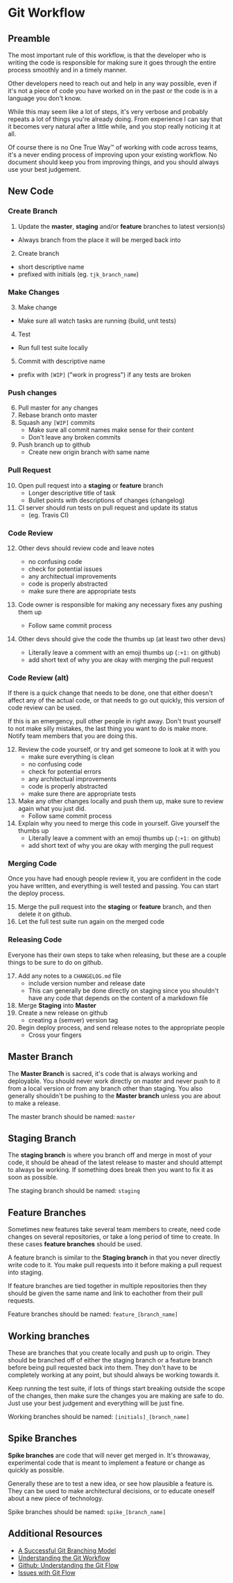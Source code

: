 Git Workflow
============

## Preamble

The most important rule of this workflow, is that the developer who is writing the code is responsible for making sure it goes through the entire process smoothly and in a timely manner.

Other developers need to reach out and help in any way possible, even if it's not a piece of code you have worked on in the past or the code is in a language you don't know.

While this may seem like a lot of steps, it's very verbose and probably repeats a lot of things you're already doing. From experience I can say that it becomes very natural after a little while, and you stop really noticing it at all.

Of course there is no One True Way™ of working with code across teams, it's a never ending process of improving upon your existing workflow. No document should keep you from improving things, and you should always use your best judgement.

## New Code

### Create Branch

1. Update the **master**, **staging** and/or **feature** branches to latest version(s)
  - Always branch from the place it will be merged back into
2. Create branch 
  - short descriptive name
  - prefixed with initials (eg. `tjk_branch_name`)

### Make Changes

3. Make change
  - Make sure all watch tasks are running (build, unit tests)
4. Test
  - Run full test suite locally
5. Commit with descriptive name
  - prefix with `[WIP]` ("work in progress") if any tests are broken 

### Push changes

6. Pull master for any changes
7. Rebase branch onto master
8. Squash any `[WIP]` commits
    - Make sure all commit names make sense for their content
    - Don't leave any broken commits
9. Push branch up to github
    - Create new origin branch with same name

### Pull Request

10. Open pull request into a **staging** or **feature** branch
    - Longer descriptive title of task
    - Bullet points with descriptions of changes (changelog)
11. CI server should run tests on pull request and update its status
    - (eg. Travis CI)

### Code Review

12. Other devs should review code and leave notes
    - no confusing code
    - check for potential issues
    - any architectual improvements
    - code is properly abstracted
    - make sure there are appropriate tests

13. Code owner is responsible for making any necessary fixes any pushing them up
    - Follow same commit process
14. Other devs should give the code the thumbs up (at least two other devs)
    - Literally leave a comment with an emoji thumbs up (`:+1:` on github)
    - add short text of why you are okay with merging the pull request

### Code Review (alt)

If there is a quick change that needs to be done, one that either doesn't affect any of the actual code, or that needs to go out quickly, this version of code review can be used.

If this is an emergency, pull other people in right away. Don't trust yourself to not make silly mistakes, the last thing you want to do is make more. Notify team members that you are doing this.

12. Review the code yourself, or try and get someone to look at it with you
    - make sure everything is clean
    - no confusing code
    - check for potential errors
    - any architectual improvements
    - code is properly abstracted
    - make sure there are appropriate tests
13. Make any other changes locally and push them up, make sure to review again what you just did.
    - Follow same commit process
14. Explain why you need to merge this code in yourself. Give yourself the thumbs up
    - Literally leave a comment with an emoji thumbs up (`:+1:` on github)
    - add short text of why you are okay with merging the pull request

### Merging Code

Once you have had enough people review it, you are confident in the code you have written, and everything is well tested and passing. You can start the deploy process.

15. Merge the pull request into the **staging** or **feature** branch, and then delete it on github.
16. Let the full test suite run again on the merged code

### Releasing Code

Everyone has their own steps to take when releasing, but these are a couple things to be sure to do on github.

17. Add any notes to a `CHANGELOG.md` file
    - include version number and release date
    - This can generally be done directly on staging since you shouldn't have any code that depends on the content of a markdown file
18. Merge **Staging** into **Master**
19. Create a new release on github
    - creating a (semver) version tag
20. Begin deploy process, and send release notes to the appropriate people
    - Cross your fingers

## Master Branch

The **Master Branch** is sacred, it's code that is always working and deployable. You should never work directly on master and never push to it from a local version or from any branch other than staging. You also generally shouldn't be pushing to the **Master branch** unless you are about to make a release.

The master branch should be named: `master`

## Staging Branch

The **staging branch** is where you branch off and merge in most of your code, it should be ahead of the latest release to master and should attempt to always be working. If something does break then you want to fix it as soon as possible.

The staging branch should be named: `staging`

## Feature Branches

Sometimes new features take several team members to create, need code changes on several repositories, or take a long period of time to create. In these cases **feature branches** should be used.

A feature branch is similar to the **Staging branch** in that you never directly write code to it. You make pull requests into it before making a pull request into staging.

If feature branches are tied together in multiple repositories then they should be given the same name and link to eachother from their pull requests.

Feature branches should be named: `feature_[branch_name]`

## Working branches

These are branches that you create locally and push up to origin. They should be branched off of either the staging branch or a feature branch before being pull requested back into them. They don't have to be completely working at any point, but should always be working towards it.

Keep running the test suite, if lots of things start breaking outside the scope of the changes, then make sure the changes you are making are safe to do. Just use your best judgement and everything will be just fine.

Working branches should be named: `[initials]_[branch_name]`

## Spike Branches

**Spike branches** are code that will never get merged in. It's throwaway, experimental code that is meant to implement a feature or change as quickly as possible.

Generally these are to test a new idea, or see how plausible a feature is. They can be used to make architectural decisions, or to educate oneself about a new piece of technology. 

Spike branches should be named: `spike_[branch_name]`

## Additional Resources

- [A Successful Git Branching Model](http://nvie.com/posts/a-successful-git-branching-model/)
- [Understanding the Git Workflow](https://sandofsky.com/blog/git-workflow.html)
- [Github: Understanding the Git Flow](http://guides.github.com/overviews/flow/)
- [Issues with Git Flow](http://scottchacon.com/2011/08/31/github-flow.html)
